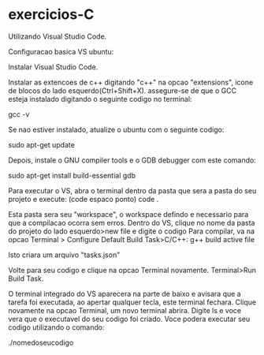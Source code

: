 # exercicios-C

Utilizando Visual Studio Code.

Configuracao basica VS ubuntu:

Instalar Visual Studio Code.

Instalar as extencoes de c++ digitando "c++" na opcao "extensions", icone de blocos do lado esquerdo(Ctrl+Shift+X).
assegure-se de que o GCC esteja instalado digitando o seguinte codigo no terminal:

gcc -v

 

Se nao estiver instalado, atualize o ubuntu com o seguinte codigo:

sudo apt-get update

Depois, instale o GNU compiler tools e o GDB debugger com este comando:

sudo apt-get install build-essential gdb

Para executar o VS, abra o terminal dentro da pasta que sera a pasta do seu projeto e execute: (code espaco ponto)
code . 

Esta pasta sera seu "workspace", o workspace defindo e necessario para que a compilacao ocorra sem erros.
Dentro do VS, clique no nome da pasta do projeto do lado esquerdo>new file e digite o codigo
Para compilar, va na opcao Terminal > Configure Default Build Task>C/C++: g++ build active file

Isto criara um arquivo "tasks.json"

Volte para seu codigo e clique na opcao Terminal novamente. Terminal>Run Build Task.

O terminal integrado do VS aparecera na parte de baixo e avisara que a tarefa foi executada, ao apertar qualquer tecla,
este terminal fechara.
Clique novamente na opcao Terminal, um novo terminal abrira.
Digite ls e voce vera que o executavel do seu codigo foi criado.
Voce podera executar seu codigo utilizando o comando:

./nomedoseucodigo




